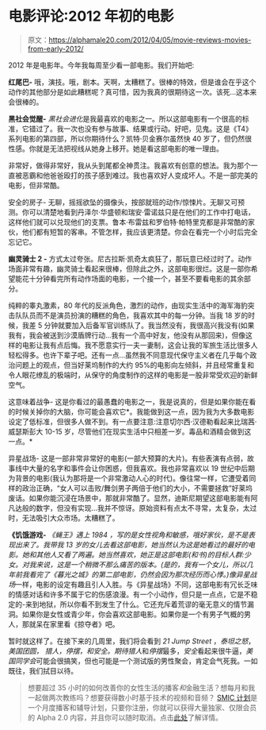 # 电影评论:2012 年初的电影

> 原文：<https://alphamale20.com/2012/04/05/movie-reviews-movies-from-early-2012/>

2012 年是电影年。今年我每周至少看一部电影。我们开始吧:

**红尾巴-** 哦，演技。哦，剧本。天啊，太糟糕了。很棒的特效，但是谁会在乎这个动作的其他部分是如此糟糕呢？真可惜，因为我真的很期待这一次。该死...这本来会很棒的。

**黑社会觉醒-** *黑社会进化*是我最喜欢的电影之一。所以这部电影有一个很高的标准，它错过了。我一次也没有参与故事、结果或行动。好吧，见鬼。这是《T4》系列电影的第四部，所以你期待什么？凯特·贝金赛尔虽然快 40 岁了，但仍然很性感。你就是无法把视线从她身上移开。她是看这部电影的唯一理由。

非常好，做得非常好，我从头到尾都全神贯注。我喜欢有创意的想法。我为那个一直被恶霸和他爸爸殴打的孩子感到难过。我也喜欢好人变成坏人。不是一部完美的电影，但非常酷。

安全的房子- 无聊，摇摇欲坠的摄像头，按部就班的动作/惊悚片。无聊又可预测。你可以清楚地看到丹泽尔·华盛顿和瑞安·雷诺兹只是在他们的工作中打电话，这样他们就可以兑现他们的支票。鲁本·布雷兹和罗伯特·帕特里克都是非常酷的家伙，他们都有短暂的客串。不管怎样，我应该更清楚。你会在看完一个小时后完全忘记它。

**幽灵骑士 2 -** 方式太过夸张。尼古拉斯·凯奇太疯狂了，那玩意已经过时了。动作场面非常有趣，幽灵骑士看起来很棒，但除此之外，这部电影很烂。这是一部你希望能花十分钟看完所有动作场面的电影，一个接一个，甚至不要看电影的其余部分。

纯粹的睾丸激素，80 年代的反派角色，激烈的动作，由现实生活中的海军海豹突击队队员而不是演员扮演的糟糕的角色，我喜欢其中的每一分钟。当我 18 岁的时候，我差 5 分钟就要加入后备军官训练队了。我当然没有，我很高兴我没有(如果我有，我会被送到沙漠盾牌行动...我有一个高中好友，他没有从那回来)，但像这样的电影让我有点后悔。我不愿意实行一夫一妻制，这会让我的军旅生活比很多人轻松得多。也许下辈子吧。还有一点...虽然我不同意现代保守主义者在几乎每个政治问题上的观点，但当好莱坞制作的大约 95%的电影向左倾斜，并且经常重复和令人眼花缭乱的极端时，从保守的角度制作的这样的电影是一股非常受欢迎的新鲜空气。

这意味着战争- 这是你看过的最愚蠢的电影之一，我是说真的，但是如果你能在看的时候关掉你的大脑，你可能会喜欢它*。我能做到这一点，因为我为大多数电影设定了低标准，但很多人做不到。有一点要注意:注意切尔西·汉德勒看起来比瑞茜·威瑟斯彭大 10-15 岁，尽管他们在现实生活中只相差一岁。毒品和酒精会做到这一点。*

异星战场- 这是一部非常非常好的电影(一部大预算的大片)。有些表演有点弱，故事线中大量的名字和事件会让你困惑，但我喜欢。我也非常喜欢以 19 世纪中后期为背景的电影(我认为那将是一个非常激动人心的时代)。像往常一样，它遭受着同样的政治正确，“女人可以击败/舞剑男子两倍于他们的大小，不需要拯救”好莱坞废话。如果你能沉浸在场景中，那就非常酷了。显然，迪斯尼期望这部电影能有阿凡达般的数字，但没有实现...我并不惊讶。原始资料有点太不寻常，太复杂，太过时，无法吸引大众市场。太糟糕了。

**《饥饿游戏-** *《蝇王》*遇上 *1984* ，写的是女性视角和敏感，哦好家伙，是不是表现出来了。我带我 13 岁的女儿去看这部电影，她当然认为这是她看过的最好的电影。她和其他人又看了两遍。她当然喜欢，她正是这部电影(和书)的目标人群:少女。对我来说，这是一个稍微不那么痛苦的版本。(是的，我有一个女儿，所以几年前我看完了《暮光之城》的第二部电影，仍然会因为那次经历而心悸。)像*异星战场*一样，电影的设定有趣且引人入胜。与《异星战场》不同，这部电影有冗长乏味的情感对话和许多不属于它的伤感浪漫。有一个小动作，但只是一点点，它是不稳定的-来到地狱，所以你看不到发生了什么。它还充斥着荒谬的毫无意义的情节漏洞。如果你是女性或青少年，你会喜欢这部电影。如果你是一个有男子气概的男人，那就呆在家里看《掠夺者》吧。

暂时就这样了。在接下来的几周里，我们将会看到 *21 Jump Street* ，*泰坦之怒*，*美国团圆，* *猎人，停摆，*和*安全。*期待*猎人*和*停摆*最多，*安全*看起来很牛逼，*美国同学会*可能会很搞笑，但也可能是一个测试版的男性聚会，肯定会气死我。一如既往，我们拭目以待。

> 想要超过 35 小时的如何改善你的女性生活的播客*和*金融生活？想每月和我一起做两次教练吗？想要获得数小时基于技术的视频和音频？ [SMIC 计划](https://alphamale20.kartra.com/page/vIL17)是一个月度播客和辅导计划，只要你注册，你就可以获得大量独家、仅限会员的 Alpha 2.0 内容，并且你可以随时取消。点击[此处](https://alphamale20.kartra.com/page/vIL17)了解详情。
> 
> 